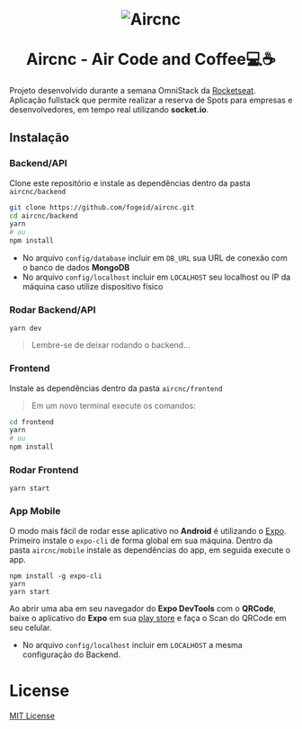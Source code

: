 <h1 align="center"><br><img src="https://i.imgur.com/YTnQsCI.png" alt="Aircnc"><br><br>Aircnc - Air Code and Coffee💻☕️</h1>

Projeto desenvolvido durante a semana OmniStack da [Rocketseat](https://rocketseat.com.br/week-9/aulas). Aplicação fullstack que permite realizar a reserva de Spots para empresas e desenvolvedores, em tempo real utilizando **socket.io**.

## Instalação
### Backend/API
Clone este repositório e instale as dependências dentro da pasta `aircnc/backend`
```sh
git clone https://github.com/fogeid/aircnc.git
cd aircnc/backend
yarn
# ou
npm install
```
- No arquivo `config/database` incluir em `DB_URL` sua URL de conexão com o banco de dados **MongoDB**
- No arquivo `config/localhost` incluir em `LOCALHOST` seu localhost ou IP da máquina caso utilize dispositivo físico
### Rodar Backend/API
```
yarn dev
```
> Lembre-se de deixar rodando o backend...
### Frontend
Instale as dependências dentro da pasta `aircnc/frontend`
> Em um novo terminal execute os comandos:
```sh
cd frontend
yarn
# ou
npm install
```
### Rodar Frontend
```
yarn start
```
### App Mobile
O modo mais fácil de rodar esse aplicativo no **Android** é utilizando o [Expo](https://expo.io/).
Primeiro instale o `expo-cli` de forma global em sua máquina. 
Dentro da pasta `aircnc/mobile` instale as dependências do app, em seguida execute o app.
```
npm install -g expo-cli
yarn
yarn start
``` 
Ao abrir uma aba em seu navegador do **Expo DevTools** com o **QRCode**, baixe o aplicativo do **Expo** em sua [play store](https://play.google.com/store/apps/details?id=host.exp.exponent) e faça o Scan do QRCode em seu celular.

- No arquivo `config/localhost` incluir em `LOCALHOST` a mesma configuração do Backend.

# License
[MIT License](https://github.com/fogeid/ToChat/blob/master/LICENSE)
